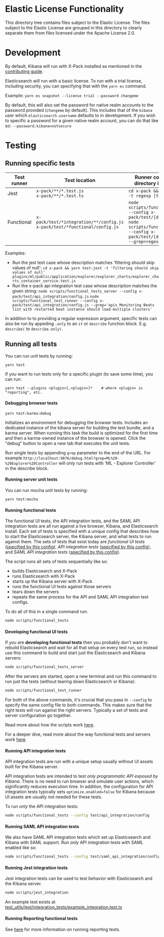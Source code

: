 # Elastic License Functionality

This directory tree contains files subject to the Elastic License. The files subject
to the Elastic License are grouped in this directory to clearly separate them
from files licensed under the Apache License 2.0.

# Development

By default, Kibana will run with X-Pack installed as mentioned in the [contributing guide](../CONTRIBUTING.md).

Elasticsearch will run with a basic license. To run with a trial license, including security, you can specifying that with the `yarn es` command.

Example: `yarn es snapshot --license trial --password changeme`

By default, this will also set the password for native realm accounts to the password provided (`changeme` by default). This includes that of the `kibana` user which `elasticsearch.username` defaults to in development. If you wish to specific a password for a given native realm account, you can do that like so: `--password.kibana=notsecure`

# Testing
## Running specific tests
| Test runner  | Test location                                                                       | Runner command (working directory is kibana/x-pack)                                     |
| ------------ | ----------------------------------------------------------------------------------- | --------------------------------------------------------------------------------------- |
| Jest         | `x-pack/**/*.test.js`<br>`x-pack/**/*.test.ts`                                      | `cd x-pack && node scripts/jest -t regexp [test path]`                                     |
| Functional   | `x-pack/test/*integration/**/config.js`<br>`x-pack/test/*functional/config.js`      | `node scripts/functional_tests_server --config x-pack/test/[directory]/config.js`<br>`node scripts/functional_test_runner --config x-pack/test/[directory]/config.js --grep=regexp`       |

Examples:
  - Run the jest test case whose description matches 'filtering should skip values of null':
    `cd x-pack && yarn test:jest -t 'filtering should skip values of null' plugins/ml/public/application/explorer/explorer_charts/explorer_charts_container_service.test.js`
  - Run the x-pack api integration test case whose description matches the given string:
    `node scripts/functional_tests_server --config x-pack/test/api_integration/config.js`
    `node scripts/functional_test_runner --config x-pack/test/api_integration/config.js --grep='apis Monitoring Beats list with restarted beat instance should load multiple clusters'`

In addition to to providing a regular expression argument, specific tests can also be run by appeding `.only` to an `it` or `describe` function block. E.g. `describe(` to `describe.only(`.

## Running all tests

You can run unit tests by running:

```
yarn test
```

If you want to run tests only for a specific plugin (to save some time), you can run:

```
yarn test --plugins <plugin>[,<plugin>]*    # where <plugin> is "reporting", etc.
```

#### Debugging browser tests
```
yarn test:karma:debug
```
Initializes an environment for debugging the browser tests. Includes an dedicated instance of the kibana server for building the test bundle, and a karma server. When running this task the build is optimized for the first time and then a karma-owned instance of the browser is opened. Click the "debug" button to open a new tab that executes the unit tests.

Run single tests by appending `grep` parameter to the end of the URL. For example `http://localhost:9876/debug.html?grep=ML%20-%20Explorer%20Controller` will only run tests with 'ML - Explorer Controller' in the describe block.

#### Running server unit tests
You can run mocha unit tests by running:

```
yarn test:mocha
```

#### Running functional tests

The functional UI tests, the API integration tests, and the SAML API integration tests are all run against a live browser, Kibana, and Elasticsearch install. Each set of tests is specified with a unique config that describes how to start the Elasticsearch server, the Kibana server, and what tests to run against them. The sets of tests that exist today are *functional UI tests* ([specified by this config](test/functional/config.js)), *API integration tests* ([specified by this config](test/api_integration/config.js)), and *SAML API integration tests* ([specified by this config](test/saml_api_integration/config.js)).

The script runs all sets of tests sequentially like so:
* builds Elasticsearch and X-Pack
* runs Elasticsearch with X-Pack
* starts up the Kibana server with X-Pack
* runs the functional UI tests against those servers
* tears down the servers
* repeats the same process for the API and SAML API integration test configs.

To do all of this in a single command run:

```sh
node scripts/functional_tests
```

#### Developing functional UI tests

If you are **developing functional tests** then you probably don't want to rebuild Elasticsearch and wait for all that setup on every test run, so instead use this command to build and start just the Elasticsearch and Kibana servers:

```sh
node scripts/functional_tests_server
```

After the servers are started, open a new terminal and run this command to run just the tests (without tearing down Elasticsearch or Kibana):

```sh
node scripts/functional_test_runner
```

For both of the above commands, it's crucial that you pass in `--config` to specify the same config file to both commands. This makes sure that the right tests will run against the right servers. Typically a set of tests and server configuration go together.

Read more about how the scripts work [here](../scripts/README.md).

For a deeper dive, read more about the way functional tests and servers work [here](../packages/kbn-test/README.md).

#### Running API integration tests

API integration tests are run with a unique setup usually without UI assets built for the Kibana server.

API integration tests are intended to test _only programmatic API exposed by Kibana_. There is no need to run browser and simulate user actions, which significantly reduces execution time. In addition, the configuration for API integration tests typically sets `optimize.enabled=false` for Kibana because UI assets are usually not needed for these tests.

To run _only_ the API integration tests:

```sh
node scripts/functional_tests --config test/api_integration/config
```

#### Running SAML API integration tests

We also have SAML API integration tests which set up Elasticsearch and Kibana with SAML support. Run _only_ API integration tests with SAML enabled like so:

```sh
node scripts/functional_tests --config test/saml_api_integration/config
```

#### Running Jest integration tests

Jest integration tests can be used to test behavior with Elasticsearch and the Kibana server.

```sh
node scripts/jest_integration
```

An example test exists at [test_utils/jest/integration_tests/example_integration.test.ts](test_utils/jest/integration_tests/example_integration.test.ts)

#### Running Reporting functional tests

See [here](test/reporting/README.md) for more information on running reporting tests.
